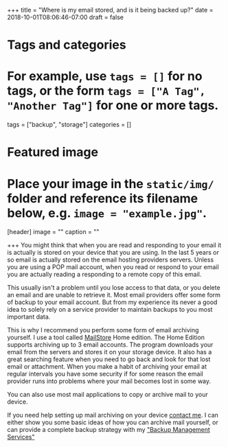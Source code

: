 +++
title = "Where is my email stored, and is it being backed up?"
date = 2018-10-01T08:06:46-07:00
draft = false

# Tags and categories
# For example, use `tags = []` for no tags, or the form `tags = ["A Tag", "Another Tag"]` for one or more tags.
tags = ["backup", "storage"]
categories = []

# Featured image
# Place your image in the `static/img/` folder and reference its filename below, e.g. `image = "example.jpg"`.
[header]
image = ""
caption = ""

+++
You might think that when you are read and responding to your email it is actually is stored on your device that you are using. In the last 5 years or so email is actually stored on the email hosting providers servers. Unless you are using a POP mail account, when you read or respond to your email you are actually reading a responding to a remote copy of this email.

This usually isn't a problem until you lose access to that data, or you delete an email and are unable to retrieve it. Most email providers offer some form of backup to your email account. But from my experience its never a good idea to solely rely on a service provider to maintain backups to you most important data.

This is why I recommend you perform some form of email archiving yourself. I use a tool called [MailStore](https://www.mailstore.com/en/products/) Home edition. The Home Edition supports archiving up to 3 email accounts. The program downloads your email from the servers and stores it on your storage device. It also has a great searching feature when you need to go back and look for that lost email or attachment. When you make a habit of archiving your email at regular intervals you have some security if for some reason the email provider runs into problems where your mail becomes lost in some way.

You can also use most mail applications to copy or archive mail to your device.

If you need help setting up mail archiving on your device [contact me](/#contact). I can either show you some basic ideas of how you can archive mail yourself, or can provide a complete backup strategy with my ["Backup Management Services"](/packages/backup-management/)

